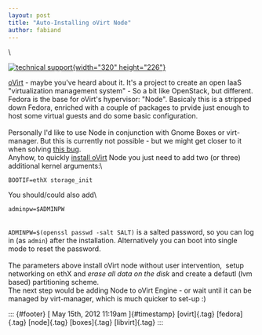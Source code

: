 ```yaml
---
layout: post
title: "Auto-Installing oVirt Node"
author: fabiand
---
```




\

[![technical
support](http://farm1.staticflickr.com/32/35690071_d108779e3d_n.jpg){width="320"
height="226"}](http://www.flickr.com/photos/davemorris/35690071/ "technical support von Daveybot bei Flickr")

[oVirt](http://www.ovirt.org/) - maybe you've heard about it. It's a
project to create an open IaaS "virtualization management system" - So a
bit like OpenStack, but different.\
Fedora is the base for oVirt's hypervisor: "Node". Basicaly this is a
stripped down Fedora, enriched with a couple of packages to prvide just
enough to host some virtual guests and do some basic configuration.\
\
Personally I'd like to use Node in conjunction with Gnome Boxes or
virt-manager. But this is currently not possible - but we might get
closer to it when solving [this
bug](https://bugzilla.redhat.com/show_bug.cgi?id=810272).\
Anyhow, to quickly [install oVirt](http://www.ovirt.org/get-ovirt/) Node
you just need to add two (or three) additional kernel arguments:\

    BOOTIF=ethX storage_init

You should/could also add\

    adminpw=$ADMINPW

\
`ADMINPW=$(openssl passwd -salt SALT)` is a salted password, so you can
log in (as `admin`) after the installation. Alternatively you can boot
into single mode to reset the password.\
\
The parameters above install oVirt node without user intervention, 
setup networking on ethX and *erase all data on the disk* and create a
defautl (lvm based) partitioning scheme.\
The next step would be adding Node to oVirt Engine - or wait until it
can be managed by virt-manager, which is much quicker to set-up :)

::: {#footer}
[ May 15th, 2012 11:19am ]{#timestamp} [ovirt]{.tag} [fedora]{.tag}
[node]{.tag} [boxes]{.tag} [libvirt]{.tag}
:::
